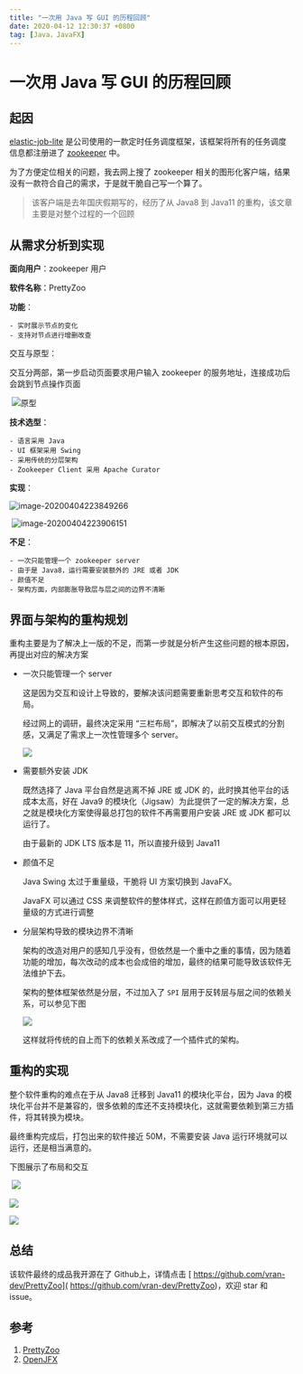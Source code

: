 ```yaml
---
title: "一次用 Java 写 GUI 的历程回顾"
date: 2020-04-12 12:30:37 +0800
tag: [Java，JavaFX]
---
```



# 一次用 Java 写 GUI 的历程回顾

## 起因

[elastic-job-lite]( https://github.com/elasticjob/elastic-job-lite)  是公司使用的一款定时任务调度框架，该框架将所有的任务调度信息都注册进了 [zookeeper](https://zookeeper.apache.org/) 中。

为了方便定位相关的问题，我去网上搜了 zookeeper 相关的图形化客户端，结果没有一款符合自己的需求，于是就干脆自己写一个算了。

> 该客户端是去年国庆假期写的，经历了从 Java8 到 Java11 的重构，该文章主要是对整个过程的一个回顾



## 从需求分析到实现

**面向用户**：zookeeper 用户

**软件名称**：PrettyZoo

**功能**：

	- 实时展示节点的变化
	- 支持对节点进行增删改查

交互与原型：

交互分两部，第一步启动页面要求用户输入 zookeeper 的服务地址，连接成功后会跳到节点操作页面

​	![原型](imgs/image-20200404222657485.png)

**技术选型**：

	- 语言采用 Java
	- UI 框架采用 Swing
	- 采用传统的分层架构
	- Zookeeper Client 采用 Apache Curator

**实现**：

![image-20200404223849266](imgs/image-20200404223849266.png)

​	![image-20200404223906151](imgs/image-20200404223906151.png)

**不足**：

	- 一次只能管理一个 zookeeper server
	- 由于是 Java8，运行需要安装额外的 JRE 或者 JDK
	- 颜值不足
	- 架构方面，内部膨胀导致层与层之间的边界不清晰

## 界面与架构的重构规划

重构主要是为了解决上一版的不足，而第一步就是分析产生这些问题的根本原因，再提出对应的解决方案

- 一次只能管理一个 server

  这是因为交互和设计上导致的，要解决该问题需要重新思考交互和软件的布局。

  经过网上的调研，最终决定采用 “三栏布局”，即解决了以前交互模式的分割感，又满足了需求上一次性管理多个 server。

  ![](imgs/image-20200404224726599.png)

  

- 需要额外安装 JDK

  既然选择了 Java 平台自然是逃离不掉 JRE 或 JDK 的，此时换其他平台的话成本太高，好在 Java9 的模块化（Jigsaw）为此提供了一定的解决方案，总之就是模块化方案使得最总打包的软件不再需要用户安装 JRE 或 JDK 都可以运行了。

  由于最新的 JDK LTS 版本是 11，所以直接升级到 Java11

- 颜值不足

  Java Swing 太过于重量级，干脆将 UI 方案切换到 JavaFX。

  JavaFX 可以通过 CSS 来调整软件的整体样式，这样在颜值方面可以用更轻量级的方式进行调整

- 分层架构导致的模块边界不清晰

  架构的改造对用户的感知几乎没有，但依然是一个重中之重的事情，因为随着功能的增加，每次改动的成本也会成倍的增加，最终的结果可能导致该软件无法维护下去。

  架构的整体框架依然是分层，不过加入了 `SPI` 层用于反转层与层之间的依赖关系，可以参见下图

  ![](imgs/prettyzoo-arch.jpg)

  

  这样就将传统的自上而下的依赖关系改成了一个插件式的架构。

## 重构的实现

整个软件重构的难点在于从 Java8 迁移到 Java11 的模块化平台，因为 Java 的模块化平台并不是兼容的，很多依赖的库还不支持模块化，这就需要依赖到第三方插件，将其转换为模块。

最终重构完成后，打包出来的软件接近 50M，不需要安装 Java 运行环境就可以运行，还是相当满意的。

下图展示了布局和交互

​	![](imgs/add-server.png)

![](imgs/add-node.png)

![](imgs/search-view.jpg)



## **总结**

该软件最终的成品我开源在了 Github上，详情点击 [ https://github.com/vran-dev/PrettyZoo]( https://github.com/vran-dev/PrettyZoo)，欢迎 star 和 issue。



## 参考

1. [PrettyZoo](https://github.com/vran-dev/PrettyZoo)
2. [OpenJFX](https://openjfx.io/)
